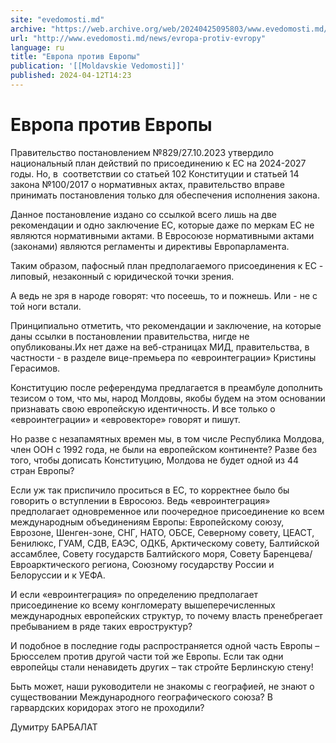 ```yaml
---
site: "evedomosti.md"
archive: "https://web.archive.org/web/20240425095803/www.evedomosti.md/news/evropa-protiv-evropy"
url: "http://www.evedomosti.md/news/evropa-protiv-evropy"
language: ru
title: "Европа против Европы"
publication: '[[Moldavskie Vedomosti]]'
published: 2024-04-12T14:23
---
```


# Европа против Европы

Правительство постановлением №829/27.10.2023 утвердило национальный план действий по присоединению к ЕС на 2024-2027 годы. Но, в  соответствии со статьей 102 Конституции и статьей 14 закона №100/2017 о нормативных актах, правительство вправе принимать постановления только для обеспечения исполнения закона.

Данное постановление издано со ссылкой всего лишь на две рекомендации и одно заключение ЕС, которые даже по меркам ЕС не являются нормативными актами. В Евросоюзе нормативными актами (законами) являются регламенты и директивы Европарламента.

Таким образом, пафосный план предполагаемого присоединения к ЕС - липовый, незаконный с юридической точки зрения.

А ведь не зря в народе говорят: что посеешь, то и пожнешь. Или - не с той ноги встали.

Принципиально отметить, что рекомендации и заключение, на которые даны ссылки в постановлении правительства, нигде не опубликованы.Их нет даже на веб-страницах МИД, правительства, в частности - в разделе вице-премьера по «евроинтеграции» Кристины Герасимов.

Конституцию после референдума предлагается в преамбуле дополнить тезисом о том, что мы, народ Молдовы, якобы будем на этом основании признавать свою европейскую идентичность. И все только о «евроинтеграции» и «евровекторе» говорят и пишут.

Но разве с незапамятных времен мы, в том числе Республика Молдова, член ООН с 1992 года, не были на европейском континенте? Разве без того, чтобы дописать Конституцию, Молдова не будет одной из 44 стран Европы?

Если уж так приспичило проситься в ЕС, то корректнее было бы говорить о вступлении в Евросоюз. Ведь «евроинтеграция» предполагает одновременное или поочередное присоединение ко всем международным объединениям Европы: Европейскому союзу, Еврозоне, Шенген-зоне, СНГ, НАТО, ОБСЕ, Северному совету, ЦЕАСТ, Бенилюкс, ГУАМ, СДВ, ЕАЭС, ОДКБ, Арктическому совету, Балтийской ассамблее, Совету государств Балтийского моря, Совету Баренцева/Евроарктического региона, Союзному государству России и Белоруссии и к УЕФА.

И если «евроинтеграция» по определению предполагает присоединение ко всему конгломерату вышеперечисленных международных европейских структур, то почему власть пренебрегает пребыванием в ряде таких евроструктур?

И подобное в последние годы распространяется одной часть Европы – Брюсселем против другой части той же Европы. Если так одни европейцы стали ненавидеть других – так стройте Берлинскую стену!

Быть может, наши руководители не знакомы с географией, не знают о существовании Международного географического союза? В гарвардских коридорах этого не проходили?

Думитру БАРБАЛАТ